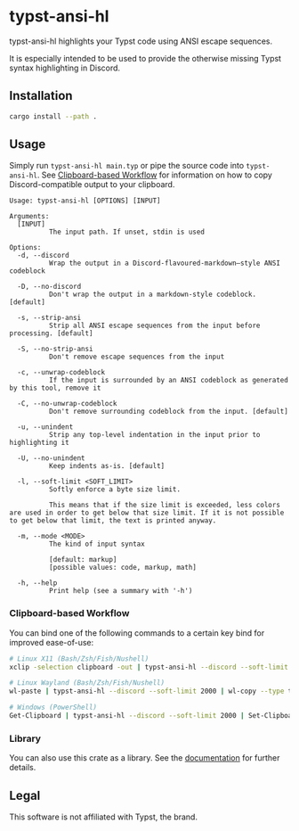 # typst-ansi-hl
typst-ansi-hl highlights your Typst code using ANSI escape sequences.

It is especially intended to be used to provide the otherwise missing Typst syntax highlighting in Discord.

## Installation
```sh
cargo install --path .
```

## Usage
Simply run `typst-ansi-hl main.typ` or pipe the source code into `typst-ansi-hl`.
See [Clipboard-based Workflow](#clipboard-based-workflow) for information on how to copy Discord-compatible output to your clipboard.

```
Usage: typst-ansi-hl [OPTIONS] [INPUT]

Arguments:
  [INPUT]
          The input path. If unset, stdin is used

Options:
  -d, --discord
          Wrap the output in a Discord-flavoured-markdown–style ANSI codeblock

  -D, --no-discord
          Don't wrap the output in a markdown-style codeblock. [default]

  -s, --strip-ansi
          Strip all ANSI escape sequences from the input before processing. [default]

  -S, --no-strip-ansi
          Don't remove escape sequences from the input

  -c, --unwrap-codeblock
          If the input is surrounded by an ANSI codeblock as generated by this tool, remove it

  -C, --no-unwrap-codeblock
          Don't remove surrounding codeblock from the input. [default]

  -u, --unindent
          Strip any top-level indentation in the input prior to highlighting it

  -U, --no-unindent
          Keep indents as-is. [default]

  -l, --soft-limit <SOFT_LIMIT>
          Softly enforce a byte size limit.

          This means that if the size limit is exceeded, less colors are used in order to get below that size limit. If it is not possible to get below that limit, the text is printed anyway.

  -m, --mode <MODE>
          The kind of input syntax

          [default: markup]
          [possible values: code, markup, math]

  -h, --help
          Print help (see a summary with '-h')
```

### Clipboard-based Workflow
You can bind one of the following commands to a certain key bind for improved ease-of-use:
```sh
# Linux X11 (Bash/Zsh/Fish/Nushell)
xclip -selection clipboard -out | typst-ansi-hl --discord --soft-limit 2000 | xclip -selection clipboard -in

# Linux Wayland (Bash/Zsh/Fish/Nushell)
wl-paste | typst-ansi-hl --discord --soft-limit 2000 | wl-copy --type text/markdown

# Windows (PowerShell)
Get-Clipboard | typst-ansi-hl --discord --soft-limit 2000 | Set-Clipboard
```

### Library
You can also use this crate as a library.
See the [documentation](https://docs.rs/typst-ansi-hl/latest) for further details.

## Legal
This software is not affiliated with Typst, the brand.
